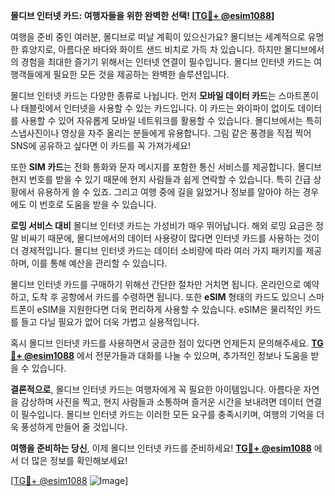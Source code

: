**몰디브 인터넷 카드: 여행자들을 위한 완벽한 선택! [[TG💪+ @esim1088](https://t.me/s/esim1088)]**

여행을 준비 중인 여러분, 몰디브로 떠날 계획이 있으신가요? 몰디브는 세계적으로 유명한 휴양지로, 아름다운 바다와 화이트 샌드 비치로 가득 차 있습니다. 하지만 몰디브에서의 경험을 최대한 즐기기 위해서는 인터넷 연결이 필수입니다. 몰디브 인터넷 카드는 여행객들에게 필요한 모든 것을 제공하는 완벽한 솔루션입니다.

몰디브 인터넷 카드는 다양한 종류로 나뉩니다. 먼저 **모바일 데이터 카드**는 스마트폰이나 태블릿에서 인터넷을 사용할 수 있는 카드입니다. 이 카드는 와이파이 없이도 데이터를 사용할 수 있어 자유롭게 모바일 네트워크를 활용할 수 있습니다. 몰디브에서는 특히 스냅사진이나 영상을 자주 올리는 분들에게 유용합니다. 그림 같은 풍경을 직접 찍어 SNS에 공유하고 싶다면 이 카드를 꼭 가져가세요!

또한 **SIM 카드**는 전화 통화와 문자 메시지를 포함한 통신 서비스를 제공합니다. 몰디브 현지 번호를 받을 수 있기 때문에 현지 사람들과 쉽게 연락할 수 있습니다. 특히 긴급 상황에서 유용하게 쓸 수 있죠. 그리고 여행 중에 길을 잃었거나 정보를 알아야 하는 경우에도 이 번호로 도움을 받을 수 있습니다.

**로밍 서비스 대비** 몰디브 인터넷 카드는 가성비가 매우 뛰어납니다. 해외 로밍 요금은 정말 비싸기 때문에, 몰디브에서의 데이터 사용량이 많다면 인터넷 카드를 사용하는 것이 더 경제적입니다. 몰디브 인터넷 카드는 데이터 소비량에 따라 여러 가지 패키지를 제공하며, 이를 통해 예산을 관리할 수 있습니다.

몰디브 인터넷 카드를 구매하기 위해선 간단한 절차만 거치면 됩니다. 온라인으로 예약하고, 도착 후 공항에서 카드를 수령하면 됩니다. 또한 **eSIM** 형태의 카드도 있으니 스마트폰이 eSIM을 지원한다면 더욱 편리하게 사용할 수 있습니다. eSIM은 물리적인 카드를 들고 다닐 필요가 없어 더욱 가볍고 실용적입니다.

혹시 몰디브 인터넷 카드를 사용하면서 궁금한 점이 있다면 언제든지 문의해주세요. **[TG💪+ @esim1088](https://t.me/s/esim1088)** 에서 전문가들과 대화를 나눌 수 있으며, 추가적인 정보나 도움을 받을 수 있습니다.

**결론적으로**, 몰디브 인터넷 카드는 여행자에게 꼭 필요한 아이템입니다. 아름다운 자연을 감상하며 사진을 찍고, 현지 사람들과 소통하며 즐거운 시간을 보내려면 데이터 연결이 필수입니다. 몰디브 인터넷 카드는 이러한 모든 요구를 충족시키며, 여행의 기억을 더욱 풍성하게 만들어 줄 것입니다.

**여행을 준비하는 당신**, 이제 몰디브 인터넷 카드를 준비하세요! **[TG💪+ @esim1088](https://t.me/s/esim1088)** 에서 더 많은 정보를 확인해보세요! 

[[TG💪+ @esim1088](https://t.me/s/esim1088) ![Image](https://i.postimg.cc/Y0z9fWf4/image.png)]